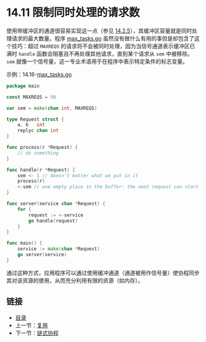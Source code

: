 # 14.11 限制同时处理的请求数

使用带缓冲区的通道很容易实现这一点（参见 [14.2.5](14.2.md#1425-%E5%90%8C%E6%AD%A5%E9%80%9A%E9%81%93-%E4%BD%BF%E7%94%A8%E5%B8%A6%E7%BC%93%E5%86%B2%E7%9A%84%E9%80%9A%E9%81%93)），其缓冲区容量就是同时处理请求的最大数量。程序 [max_tasks.go](examples/chapter_14/max_tasks.go) 虽然没有做什么有用的事但是却包含了这个技巧：超过 `MAXREQS` 的请求将不会被同时处理，因为当信号通道表示缓冲区已满时 `handle` 函数会阻塞且不再处理其他请求，直到某个请求从 `sem` 中被移除。`sem` 就像一个信号量，这一专业术语用于在程序中表示特定条件的标志变量。

示例：14.16-[max_tasks.go](examples/chapter_14/max_tasks.go)
```go
package main

const MAXREQS = 50

var sem = make(chan int, MAXREQS)

type Request struct {
	a, b   int
	replyc chan int
}

func process(r *Request) {
	// do something
}

func handle(r *Request) {
	sem <- 1 // doesn't matter what we put in it
	process(r)
	<-sem // one empty place in the buffer: the next request can start
}

func server(service chan *Request) {
	for {
		request := <-service
		go handle(request)
	}
}

func main() {
	service := make(chan *Request)
	go server(service)
}
```
通过这种方式，应用程序可以通过使用缓冲通道（通道被用作信号量）使协程同步其对该资源的使用，从而充分利用有限的资源（如内存）。

## 链接

- [目录](directory.md)
- 上一节：[复用](14.10.md)
- 下一节：[链式协程](14.12.md)
